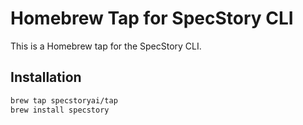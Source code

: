 # Homebrew Tap for SpecStory CLI

This is a Homebrew tap for the SpecStory CLI.

## Installation

```bash
brew tap specstoryai/tap
brew install specstory
```